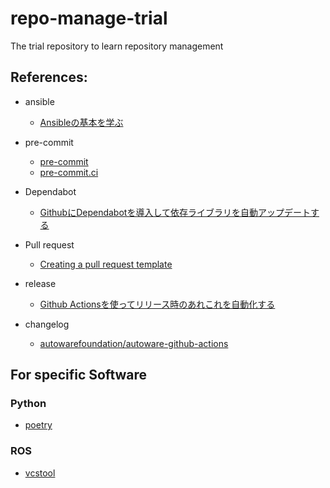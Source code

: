 # repo-manage-trial

The trial repository to learn repository management

## References:
- ansible
  - [Ansibleの基本を学ぶ](https://www.redhat.com/ja/topics/automation/learning-ansible-tutorial)

- pre-commit
  - [pre-commit](https://pre-commit.com/)
  - [pre-commit.ci](https://pre-commit.ci/)

- Dependabot
  - [GithubにDependabotを導入して依存ライブラリを自動アップデートする](https://dev.classmethod.jp/articles/github-dependabot-2021/)

- Pull request
  - [Creating a pull request template](https://docs.github.com/ja/communities/using-templates-to-encourage-useful-issues-and-pull-requests/creating-a-pull-request-template-for-your-repository)

- release
  - [Github Actionsを使ってリリース時のあれこれを自動化する](https://zenn.dev/itizawa/articles/b832c4e2a33661)

- changelog
  - [autowarefoundation/autoware-github-actions](https://github.com/autowarefoundation/autoware-github-actions)


## For specific Software
### Python
- [poetry](https://github.com/python-poetry/poetry)

### ROS
- [vcstool](http://wiki.ros.org/vcstool)